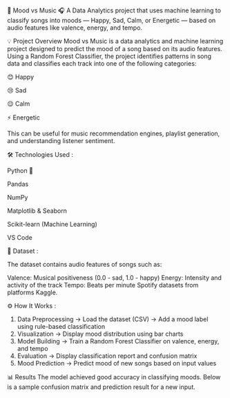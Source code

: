 🎵 Mood vs Music 🎧 
A Data Analytics project that uses machine learning to classify songs into moods — Happy, Sad, Calm, or Energetic — based on audio features like valence, energy, and tempo.



💡 Project Overview
Mood vs Music is a data analytics and machine learning project designed to predict the mood of a song based on its audio features.
Using a Random Forest Classifier, the project identifies patterns in song data and classifies each track into one of the following categories:

😊 Happy

😢 Sad

😌 Calm

⚡ Energetic

This can be useful for music recommendation engines, playlist generation, and understanding listener sentiment.

🛠️ Technologies Used :

Python 🐍

Pandas

NumPy

Matplotlib & Seaborn

Scikit-learn (Machine Learning)

VS Code

📂 Dataset :

The dataset contains audio features of songs such as:

Valence: Musical positiveness (0.0 - sad, 1.0 - happy)
Energy: Intensity and activity of the track
Tempo: Beats per minute
Spotify datasets from platforms Kaggle.

⚙️ How It Works :

1. Data Preprocessing -> Load the dataset (CSV)
                      -> Add a mood label using rule-based classification
2. Visualization -> Display mood distribution using bar charts
3. Model Building -> Train a Random Forest Classifier on valence, energy, and tempo
4. Evaluation -> Display classification report and confusion matrix
5. Mood Prediction -> Predict mood of new songs based on input values

📊 Results
The model achieved good accuracy in classifying moods. Below is a sample confusion matrix and prediction result for a new input.
